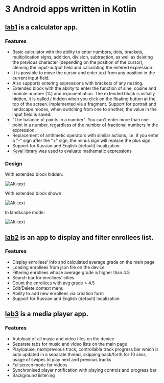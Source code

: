 # 3 Android apps written in Kotlin
## [lab1](lab1) is a calculator app.
### Features
- Basic calculator with the ability to enter numbers, dots, brackets, multiplication signs, addition, division, subtraction, as well as deleting the previous character (depending on the position of the cursor), clearing the input-output field and calculating the entered expression.
- It is possible to move the cursor and enter text from any position in the current input field.
- Also supports entering expressions with brackets of any nesting.
- Extended block with the ability to enter the function of sine, cosine and module number (%) and exponentiation.
The extended block is initially hidden, it is called / hidden when you click on the floating button at the top of the screen. Implemented via a fragment.
Support for portrait and landscape modes, when switching from one to another, the value in the input field is saved.
- "The balance of points in a number". You can't enter more than one point in a number, regardless of the number of fractional numbers in the expression.
- Replacement of arithmetic operators with similar actions, i.e. if you enter a "-" sign after the "+" sign, the minus sign will replace the plus sign.
- Support for Russian and English (default) localization.
- [Keval](https://github.com/notKamui/Keval) library was used to evaluate mathematic expressions
### Design
With extended block hidden:

![Alt-text](https://i.ibb.co/YL6f7B8/unna1med.jpg)

With extended block shown:

![Alt-text](https://i.ibb.co/9qfkkyB/unnamed.jpg)

In landscape mode:

![Alt-text](https://i.ibb.co/ncq7LJc/g.jpg)

## [lab2](lab2) is an app to display and filter enrollees list.
### Features
- Display enrollees' info and calculated average grade on the main page
- Loading enrollees from json file on the device
- Filtering enrollees whose average grade is higher than 4.5
- Search bar for enrollees' cities
- Count the enrollees with avg grade > 4.5
- Edit/Delete context menu
- Ability to add new enrollees via creation form
- Support for Russian and English (default) localization

## [lab3](lab3) is a media player app.
### Features
- Autoload of all music and video files on the device
- Separate tabs for music and video lists on the main page
- Play/pause, next/previous track, controllable track progress bar which is auto updated in a separate thread, skipping back/forth for 10 secs, usage of swipes to play next and previous tracks
- Fullscreen mode for videos
- Synchronised player notification with playing controls and progress bar
- Background listening
